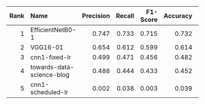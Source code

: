 |   Rank | Name                      |   Precision |   Recall |   F1-Score |   Accuracy | Fit Time       | Model Save Fpath                          |
|-------:|:--------------------------|------------:|---------:|-----------:|-----------:|:---------------|:------------------------------------------|
|      1 | EfficientNetB0-1          |       0.747 |    0.733 |      0.715 |      0.732 | 0:01:24.104776 | modeling/models/EfficientNetB0-1          |
|      2 | VGG16-01                  |       0.654 |    0.612 |      0.599 |      0.614 | 0:01:19.377717 | modeling/models/VGG16-01                  |
|      3 | cnn1-fixed-lr             |       0.499 |    0.471 |      0.456 |      0.482 | 0:00:27.681576 | modeling/models/cnn1-fixed-lr             |
|      4 | towards-data-science-blog |       0.488 |    0.444 |      0.433 |      0.452 | 0:01:14.607511 | modeling/models/towards-data-science-blog |
|      5 | cnn1-scheduled-lr         |       0.002 |    0.038 |      0.003 |      0.039 | 0:00:19.401393 | modeling/models/cnn1-scheduled-lr         |